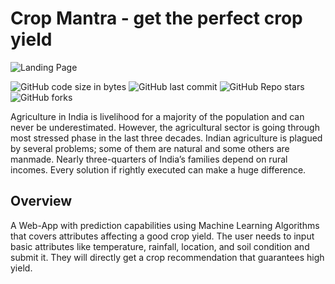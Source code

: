 # Crop Mantra - get the perfect crop yield 

![Landing Page](https://github.com/lakshay2000/CropMantra/blob/main/Screenshot%20from%202022-03-08%2016-33-30.png)

![GitHub code size in bytes](https://img.shields.io/github/languages/code-size/lakshay2000/CropMantra?style=social) ![GitHub last commit](https://img.shields.io/github/last-commit/lakshay2000/CropMantra?style=social) ![GitHub Repo stars](https://img.shields.io/github/stars/lakshay2000/CropMantra?style=social)![GitHub forks](https://img.shields.io/github/forks/lakshay2000/CropMantra?style=social)

Agriculture in India is livelihood for a majority of the population and can never be underestimated. However, the agricultural sector is going through most stressed phase in the last three decades. Indian agriculture is plagued by several problems; some of them are natural and some others are manmade. Nearly three-quarters of India’s families depend on rural incomes. Every solution if rightly executed can make a huge difference. 
## Overview
A Web-App with prediction capabilities using Machine Learning Algorithms that covers attributes affecting a good crop yield. 
The user needs to input basic attributes like temperature, rainfall, location, and soil condition and submit it. They will directly get a crop recommendation that guarantees high yield. 

